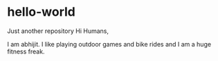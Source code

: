 # hello-world
Just another repository
Hi Humans,

I am abhijit. I like playing outdoor games and bike rides and I am a huge fitness freak.
